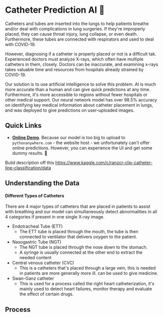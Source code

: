 # Catheter Prediction AI 🤖

Catheters and tubes are inserted into the lungs to help patients breathe and/or deal with complications in lung surgeries. If they're improperly placed, they can cause throat injury, lung collapse, or even death. Furthermore, these tubes are connected with respirators and used to deal with COVID-19. 

However, diagnosing if a catheter is properly placed or not is a difficult tak. Experienced doctors must analyze X-rays, which often have multiple catheters in them, closely. Doctors can be inaccurate, and examining x-rays takes valuable time and resources from hospitals already strained by COVID-19.

Our solution is to use artificial intelligence to solve this problem. AI is much more accurate than a human and can give quick predictions at any time. Furthermore, it's more accessible to regions without fewer hospitals or other medical support. Our neural network model has over 98.5% accuracy on identifying key medical information about catheter placement in lungs, and was deployed to give predictions on user-uploaded images.

## Quick Links
- **[Online Demo](https://catheterdetection.pythonanywhere.com/)**. Because our model is too big to upload to `pythonanywhere.com` - the website host - we unfortunately can't offer online predictions. However, you can experience the UI and get some dummy results. 🙂

Build description off this
https://www.kaggle.com/c/ranzcr-clip-catheter-line-classification/data

## Understanding the Data
#### Different Types of Catheters
There are 4 major types of catheters that are placed in patients to assist with breathing and our model can simultaneously detect abnormalities in all 4 categories if present in one single X-ray image.

- Endotracheal Tube (ETT)
  - The ETT tube is placed through the mouth, the tube is then connected to ventilator that delivers oxygen to the patient.
- Nasogastric Tube (NGT)
  - The NGT tube is placed through the nose down to the stomach. 
  - A syringe is usually connected at the other end to extract the needed content
- Central venous catheter (CVC)
  - This is a catheters that's placed through a large vein, this is needed in patients are more generally more ill.
  can be used to give medicine.
- Swan-Ganz catheter
  - This is used for a process called the right heart catheterization, it's mainly used to detect heart failures, monitor therapy and evaluate the effect of certain drugs.

## Process

